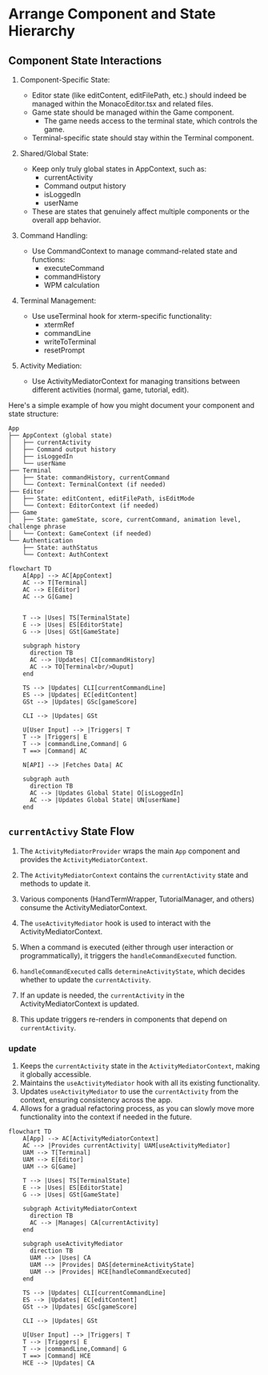 # Arrange Component and State Hierarchy

## Component State Interactions

1. Component-Specific State:
   - Editor state (like editContent, editFilePath, etc.) should indeed be managed within the MonacoEditor.tsx and related files.
   - Game state should be managed within the Game component.
     - The game needs access to the terminal state, which controls the game.
   - Terminal-specific state should stay within the Terminal component.

2. Shared/Global State:
   - Keep only truly global states in AppContext, such as:
     - currentActivity
     - Command output history
     - isLoggedIn
     - userName
   - These are states that genuinely affect multiple components or the overall app behavior.

3. Command Handling:
   - Use CommandContext to manage command-related state and functions:
     - executeCommand
     - commandHistory
     - WPM calculation

4. Terminal Management:
   - Use useTerminal hook for xterm-specific functionality:
     - xtermRef
     - commandLine
     - writeToTerminal
     - resetPrompt

5. Activity Mediation:
   - Use ActivityMediatorContext for managing transitions between different activities (normal, game, tutorial, edit).

Here's a simple example of how you might document your component and state structure:

```
App
├── AppContext (global state)
│   ├── currentActivity
│   ├── Command output history
│   ├── isLoggedIn
│   └── userName
├── Terminal
│   ├── State: commandHistory, currentCommand
│   └── Context: TerminalContext (if needed)
├── Editor
│   ├── State: editContent, editFilePath, isEditMode
│   └── Context: EditorContext (if needed)
├── Game
│   ├── State: gameState, score, currentCommand, animation level, challenge phrase
│   └── Context: GameContext (if needed)
└── Authentication
    ├── State: authStatus
    └── Context: AuthContext
```

```mermaid
flowchart TD
    A[App] --> AC[AppContext]
    AC --> T[Terminal]
    AC --> E[Editor]
    AC --> G[Game]


    T --> |Uses| TS[TerminalState]
    E --> |Uses| ES[EditorState]
    G --> |Uses| GSt[GameState]

    subgraph history
      direction TB
      AC --> |Updates| CI[commandHistory]
      AC --> TO[Terminal<br/>Ouput]
    end

    TS --> |Updates| CLI[currentCommandLine]
    ES --> |Updates| EC[editContent]
    GSt --> |Updates| GSc[gameScore]

    CLI --> |Updates| GSt

    U[User Input] --> |Triggers| T
    T --> |Triggers| E
    T --> |commandLine,Command| G
    T ==> |Command| AC

    N[API] --> |Fetches Data| AC

    subgraph auth
      direction TB
      AC --> |Updates Global State| O[isLoggedIn]
      AC --> |Updates Global State| UN[userName]
    end
```

## `currentActivy` State Flow

1. The `ActivityMediatorProvider` wraps the main `App` component and provides the `ActivityMediatorContext`.

2. The `ActivityMediatorContext` contains the `currentActivity` state and methods to update it.

3. Various components (HandTermWrapper, TutorialManager, and others) consume the ActivityMediatorContext.

4. The `useActivityMediator` hook is used to interact with the ActivityMediatorContext.

5. When a command is executed (either through user interaction or programmatically), it triggers the `handleCommandExecuted` function.

6. `handleCommandExecuted` calls `determineActivityState`, which decides whether to update the `currentActivity`.

7. If an update is needed, the `currentActivity` in the ActivityMediatorContext is updated.

8. This update triggers re-renders in components that depend on `currentActivity`.

### update

1. Keeps the `currentActivity` state in the `ActivityMediatorContext`, making it globally accessible.
2. Maintains the `useActivityMediator` hook with all its existing functionality.
3. Updates `useActivityMediator` to use the `currentActivity` from the context, ensuring consistency across the app.
4. Allows for a gradual refactoring process, as you can slowly move more functionality into the context if needed in the future.


```mermaid
flowchart TD
    A[App] --> AC[ActivityMediatorContext]
    AC --> |Provides currentActivity| UAM[useActivityMediator]
    UAM --> T[Terminal]
    UAM --> E[Editor]
    UAM --> G[Game]

    T --> |Uses| TS[TerminalState]
    E --> |Uses| ES[EditorState]
    G --> |Uses| GSt[GameState]

    subgraph ActivityMediatorContext
      direction TB
      AC --> |Manages| CA[currentActivity]
    end

    subgraph useActivityMediator
      direction TB
      UAM --> |Uses| CA
      UAM --> |Provides| DAS[determineActivityState]
      UAM --> |Provides| HCE[handleCommandExecuted]
    end

    TS --> |Updates| CLI[currentCommandLine]
    ES --> |Updates| EC[editContent]
    GSt --> |Updates| GSc[gameScore]

    CLI --> |Updates| GSt

    U[User Input] --> |Triggers| T
    T --> |Triggers| E
    T --> |commandLine,Command| G
    T ==> |Command| HCE
    HCE --> |Updates| CA
```